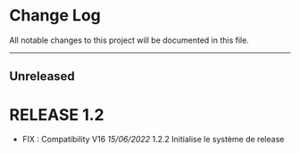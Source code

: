 # Change Log
All notable changes to this project will be documented in this file.
___

## Unreleased



# RELEASE 1.2

- FIX : Compatibility V16 *15/06/2022* 1.2.2
Initialise le système de release 

